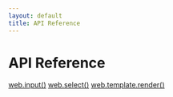```yaml
---
layout: default
title: API Reference
---
```


# API Reference

<a href="/reference/input">web.input()</a>
<a href="/reference/select">web.select()</a>
<a href="/reference/render">web.template.render()</a>

